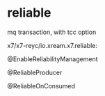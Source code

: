 # reliable
mq transaction, with tcc option


x7/x7-reyc/io.xream.x7.reliable:

@EnableReliabilityManagement

@ReliableProducer

@ReliableOnConsumed

